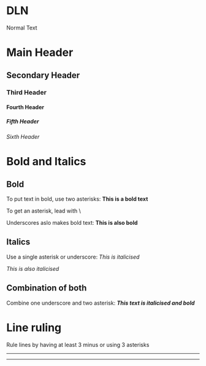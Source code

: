 # DLN

Normal Text

# Main Header

## Secondary Header

### Third Header

#### Fourth Header

##### Fifth Header

###### Sixth Header

# Bold and Italics

## Bold

To put text in bold, use two asterisks: **This is a bold text**

To get an asterisk, lead with \\

Underscores aslo makes bold text: __This is also bold__

## Italics

Use a single asterisk or underscore: *This is italicised*

_This is also italicised_

## Combination of both

Combine one underscore and two asterisk: _**This text is italicised and bold**_

# Line ruling

Rule lines by having at least 3 minus or using 3 asterisks

---

***

